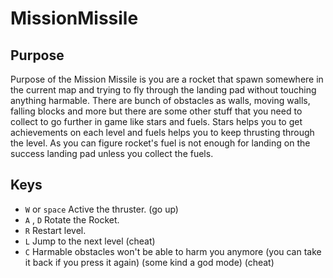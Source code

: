 # MissionMissile

## Purpose

  Purpose of the Mission Missile is you are a rocket that spawn somewhere in the current map and trying to fly through the landing pad without touching anything harmable.
  There are bunch of obstacles as walls, moving walls, falling blocks and more but there are some other stuff that you need to collect to go further in game like stars 
  and fuels. Stars helps you to get achievements on each level and fuels helps you to keep thrusting through the level. As you can figure rocket's fuel is not enough 
  for landing on the success landing pad unless you collect the fuels.
  
## Keys

- `W` or `space` Active the thruster. (go up)
- `A` , `D` Rotate the Rocket.
- `R` Restart level.
- `L` Jump to the next level (cheat)
- `C` Harmable obstacles won't be able to harm you anymore (you can take it back if you press it again) (some kind a god mode) (cheat)


 
